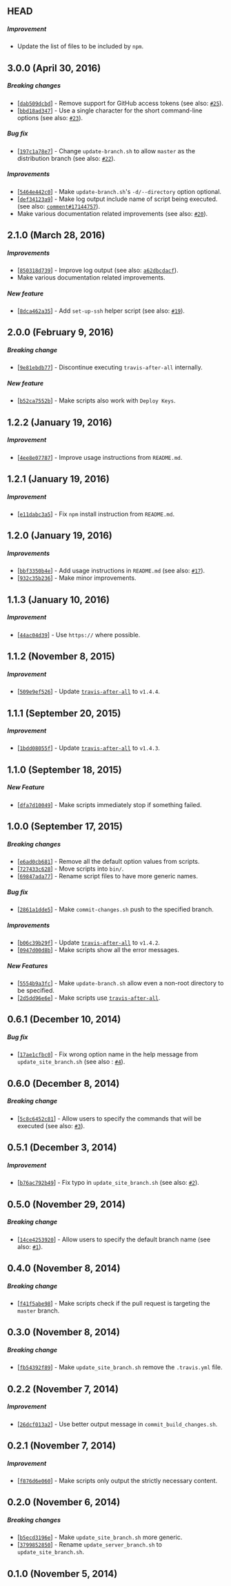 ## HEAD

##### Improvement

* Update the list of files to be included by `npm`.


## 3.0.0 (April 30, 2016)

##### Breaking changes

* [[`dab509dcbd`](https://github.com/alrra/travis-scripts/commit/dab509dcbdc10434e4ea1c8d360c9e365a926514)] -
  Remove support for GitHub access tokens
  (see also: [`#25`](https://github.com/alrra/travis-scripts/issues/25)).
* [[`bbd18ad347`](https://github.com/alrra/travis-scripts/commit/bbd18ad34747299aacaa178a9ef8ff50c8f6c629)] -
  Use a single character for the short command-line options
  (see also: [`#23`](https://github.com/alrra/travis-scripts/issues/23)).

##### Bug fix

* [[`197c1a78e7`](https://github.com/alrra/travis-scripts/commit/197c1a78e78306fd7ce735ecb989a0833a3b9700)] -
  Change `update-branch.sh` to allow `master` as the distribution branch
  (see also: [`#22`](https://github.com/alrra/travis-scripts/issues/22)).

##### Improvements

* [[`5464e442c0`](https://github.com/alrra/travis-scripts/commit/5464e442c02e9bc54d2fa70c5bbf712ca42707ec)] -
  Make `update-branch.sh`'s `-d/--directory` option optional.
* [[`def34123a9`](https://github.com/alrra/travis-scripts/commit/def34123a988e8925ddaeff2428f5e9f83b65b06)] -
  Make log output include name of script being executed.
  (see also: [`comment#17144757`](https://github.com/alrra/travis-scripts/commit/def34123a988e8925ddaeff2428f5e9f83b65b06#commitcomment-17144757)).
* Make various documentation related improvements
  (see also: [`#20`](https://github.com/alrra/travis-scripts/issues/20)).


## 2.1.0 (March 28, 2016)

##### Improvements

* [[`850318d739`](https://github.com/alrra/travis-scripts/commit/850318d7399b2813946e31bd9501489285284515)] -
  Improve log output
  (see also: [`a62dbcdacf`](https://github.com/alrra/travis-scripts/commit/a62dbcdacfc5ee39ce4077ed43b9a911760cc6b8)).
* Make various documentation related improvements.

##### New feature

* [[`8dca462a35`](https://github.com/alrra/travis-scripts/commit/8dca462a3501060b7d75d3f91dc425a9f51dc693)] -
  Add `set-up-ssh` helper script
  (see also: [`#19`](https://github.com/alrra/travis-scripts/issues/19)).


## 2.0.0 (February 9, 2016)

##### Breaking change

* [[`9e81ebdb77`](https://github.com/alrra/travis-scripts/commit/9e81ebdb773f720023f124e5b8b5ae750708f8ec)] -
  Discontinue executing `travis-after-all` internally.

##### New feature

* [[`b52ca7552b`](https://github.com/alrra/travis-scripts/commit/b52ca7552bfc6bee8b713fb9a6ae79f94b87068d)] -
  Make scripts also work with `Deploy Keys`.


## 1.2.2 (January 19, 2016)

##### Improvement

* [[`4ee8e07787`](https://github.com/alrra/travis-scripts/commit/4ee8e0778799cc49bc5b2fd46672fef158f09df4)] -
  Improve usage instructions from `README.md`.


## 1.2.1 (January 19, 2016)

##### Improvement

* [[`e11dabc3a5`](https://github.com/alrra/travis-scripts/commit/e11dabc3a5a7371fbe8d1bf6ae70a094b55c0212)] -
  Fix `npm` install instruction from `README.md`.


## 1.2.0 (January 19, 2016)

##### Improvements

* [[`bbf3350b4e`](https://github.com/alrra/travis-scripts/commit/bbf3350b4edb8ac2eac0e443a24fef9f63c7d586)] -
  Add usage instructions in `README.md`
  (see also: [`#17`](https://github.com/alrra/travis-scripts/issues/17)).
* [[`932c35b236`](https://github.com/alrra/travis-scripts/commit/932c35b2364ebda17c65f6e358a41d41334598c0)] -
  Make minor improvements.


## 1.1.3 (January 10, 2016)

##### Improvement

* [[`44ac04d39`](https://github.com/alrra/travis-scripts/commit/44ac04d39b835e50c7ceb976b54512d688a97e45)] -
  Use `https://` where possible.


## 1.1.2 (November 8, 2015)

##### Improvement

* [[`509e9ef526`](https://github.com/alrra/travis-scripts/commit/509e9ef5260b8120a11a8aef8b31e30cb99601fa)] -
  Update [`travis-after-all`](https://github.com/alrra/travis-after-all) to `v1.4.4`.


## 1.1.1 (September 20, 2015)

##### Improvement

* [[`1bdd08055f`](https://github.com/alrra/travis-scripts/commit/1bdd08055f60b81ce148ccd7464c9022420c057a)] -
  Update [`travis-after-all`](https://github.com/alrra/travis-after-all) to `v1.4.3`.


## 1.1.0 (September 18, 2015)

##### New Feature

* [[`dfa7d10049`](https://github.com/alrra/travis-scripts/commit/dfa7d10049ce63b87a33c2fbee93cbff62795a1c)] -
  Make scripts immediately stop if something failed.


## 1.0.0 (September 17, 2015)

##### Breaking changes

* [[`e6ad0cb681`](https://github.com/alrra/travis-scripts/commit/e6ad0cb681c03c12df2092ab86d4187d6c080f70)] -
  Remove all the default option values from scripts.
* [[`727433c628`](https://github.com/alrra/travis-scripts/commit/727433c628f25fdda094bc31b655aa889fd7079a)] -
  Move scripts into `bin/`.
* [[`69847ada77`](https://github.com/alrra/travis-scripts/commit/69847ada77dd76a1bf4e00c6bd5e594f65e80b0b)] -
  Rename script files to have more generic names.

##### Bug fix

* [[`2861a1dde5`](https://github.com/alrra/travis-scripts/commit/2861a1dde5489211e3a08d325f2461654330a7c1)] -
  Make `commit-changes.sh` push to the specified branch.

##### Improvements

* [[`b06c39b29f`](https://github.com/alrra/travis-scripts/commit/b06c39b29f1f330cd68f2f3b7bd231edf1ab4ee4)] -
  Update [`travis-after-all`](https://github.com/alrra/travis-after-all) to `v1.4.2`.
* [[`0947d00d8b`](https://github.com/alrra/travis-scripts/commit/0947d00d8b3775f926e5a0c70b901b2efce91f7d)] -
  Make scripts show all the error messages.

##### New Features

* [[`5554b9a3fc`](https://github.com/alrra/travis-scripts/commit/5554b9a3fc6b09b37df7a95b40438efe08148eb6)] -
  Make `update-branch.sh` allow even a non-root directory to be specified.
* [[`2d5dd96e6e`](https://github.com/alrra/travis-scripts/commit/2d5dd96e6ec1190c6963f30a9e780e98fb1e5052)] -
  Make scripts use [`travis-after-all`](https://github.com/alrra/travis-after-all).


## 0.6.1 (December 10, 2014)

##### Bug fix

* [[`17ae1cfbc0`](https://github.com/alrra/travis-scripts/commit/17ae1cfbc01ea0ca80b209a9d251e954d1a67c19)] -
  Fix wrong option name in the help message from `update_site_branch.sh`
  (see also : [`#4`](https://github.com/alrra/travis-scripts/issues/4)).


## 0.6.0 (December 8, 2014)

##### Breaking change

* [[`5c8c6452c81`](https://github.com/alrra/travis-scripts/commit/5c8c6452c81b894bcdc5a232ebef02c8220b5294)] -
  Allow users to specify the commands that will be executed
  (see also: [`#3`](https://github.com/alrra/travis-scripts/issues/3)).


## 0.5.1 (December 3, 2014)

##### Improvement

* [[`b76ac792b49`](https://github.com/alrra/travis-scripts/commit/b76ac792b49580cc0b3451480e3858e5317b9eec)] -
  Fix typo in `update_site_branch.sh`
  (see also: [`#2`](https://github.com/alrra/travis-scripts/issues/2)).


## 0.5.0 (November 29, 2014)

##### Breaking change

* [[`14ce4253920`](https://github.com/alrra/travis-scripts/commit/14ce42539205135389a7ea555f4a624a9a505878)] -
  Allow users to specify the default branch name
  (see also: [`#1`](https://github.com/alrra/travis-scripts/issues/1)).


## 0.4.0 (November 8, 2014)

##### Breaking change

* [[`f41f5abe98`](https://github.com/alrra/travis-scripts/commit/f41f5abe982971342fa9b1de6fee4cdc58a28b7d)] -
  Make scripts check if the pull request is targeting the `master` branch.


## 0.3.0 (November 8, 2014)

##### Breaking change

* [[`fb54392f89`](https://github.com/alrra/travis-scripts/commit/fb54392f89d99a7dcc4bf268580cf28bbc59fcb9)] -
  Make `update_site_branch.sh` remove the `.travis.yml` file.


## 0.2.2 (November 7, 2014)

##### Improvement

* [[`26dcf013a2`](https://github.com/alrra/travis-scripts/commit/26dcf013a24e6a99e8d057939915e98d04f70ffe)] -
  Use better output message in `commit_build_changes.sh`.


## 0.2.1 (November 7, 2014)

##### Improvement

* [[`f876d6e060`](https://github.com/alrra/travis-scripts/commit/f876d6e0605e66fa494b40c3908f8b468088e8c8)] -
  Make scripts only output the strictly necessary content.


## 0.2.0 (November 6, 2014)

##### Breaking changes

* [[`b5ecd3196e`](https://github.com/alrra/travis-scripts/commit/b5ecd3196e43001719461ad2a4f945972d789f2f)] -
  Make `update_site_branch.sh` more generic.
* [[`3799852850`](https://github.com/alrra/travis-scripts/commit/3799852850e3790984f780252d4143aeda2ed127)] -
  Rename `update_server_branch.sh` to `update_site_branch.sh`.


## 0.1.0 (November 5, 2014)
